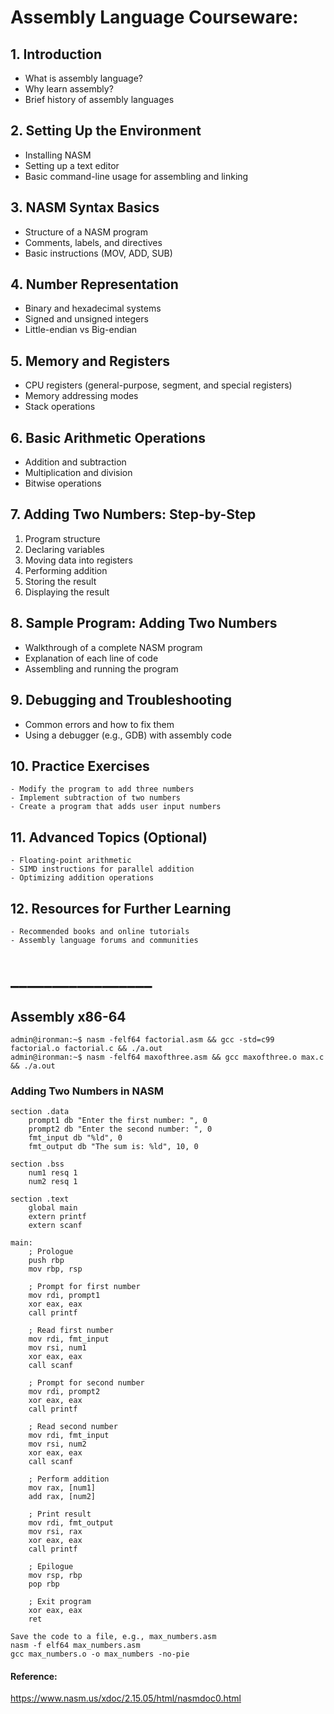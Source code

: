 # Assembly Language Courseware: 

## 1. Introduction
   - What is assembly language?
   - Why learn assembly?
   - Brief history of assembly languages

## 2. Setting Up the Environment
   - Installing NASM
   - Setting up a text editor
   - Basic command-line usage for assembling and linking

## 3. NASM Syntax Basics
   - Structure of a NASM program
   - Comments, labels, and directives
   - Basic instructions (MOV, ADD, SUB)

## 4. Number Representation
   - Binary and hexadecimal systems
   - Signed and unsigned integers
   - Little-endian vs Big-endian

## 5. Memory and Registers
   - CPU registers (general-purpose, segment, and special registers)
   - Memory addressing modes
   - Stack operations

## 6. Basic Arithmetic Operations
   - Addition and subtraction
   - Multiplication and division
   - Bitwise operations

## 7. Adding Two Numbers: Step-by-Step
   1. Program structure
   2. Declaring variables
   3. Moving data into registers
   4. Performing addition
   5. Storing the result
   6. Displaying the result

## 8. Sample Program: Adding Two Numbers
   - Walkthrough of a complete NASM program
   - Explanation of each line of code
   - Assembling and running the program

## 9. Debugging and Troubleshooting
   - Common errors and how to fix them
   - Using a debugger (e.g., GDB) with assembly code

## 10. Practice Exercises
    - Modify the program to add three numbers
    - Implement subtraction of two numbers
    - Create a program that adds user input numbers

## 11. Advanced Topics (Optional)
    - Floating-point arithmetic
    - SIMD instructions for parallel addition
    - Optimizing addition operations

## 12. Resources for Further Learning
    - Recommended books and online tutorials
    - Assembly language forums and communities

# _________________    
## Assembly x86-64

```
admin@ironman:~$ nasm -felf64 factorial.asm && gcc -std=c99 factorial.o factorial.c && ./a.out
admin@ironman:~$ nasm -felf64 maxofthree.asm && gcc maxofthree.o max.c && ./a.out
```

### Adding Two Numbers in NASM
```
section .data
    prompt1 db "Enter the first number: ", 0
    prompt2 db "Enter the second number: ", 0
    fmt_input db "%ld", 0
    fmt_output db "The sum is: %ld", 10, 0

section .bss
    num1 resq 1
    num2 resq 1

section .text
    global main
    extern printf
    extern scanf

main:
    ; Prologue
    push rbp
    mov rbp, rsp

    ; Prompt for first number
    mov rdi, prompt1
    xor eax, eax
    call printf

    ; Read first number
    mov rdi, fmt_input
    mov rsi, num1
    xor eax, eax
    call scanf

    ; Prompt for second number
    mov rdi, prompt2
    xor eax, eax
    call printf

    ; Read second number
    mov rdi, fmt_input
    mov rsi, num2
    xor eax, eax
    call scanf

    ; Perform addition
    mov rax, [num1]
    add rax, [num2]

    ; Print result
    mov rdi, fmt_output
    mov rsi, rax
    xor eax, eax
    call printf

    ; Epilogue
    mov rsp, rbp
    pop rbp

    ; Exit program
    xor eax, eax
    ret   

```

```
Save the code to a file, e.g., max_numbers.asm
nasm -f elf64 max_numbers.asm
gcc max_numbers.o -o max_numbers -no-pie
```

#### Reference:
https://www.nasm.us/xdoc/2.15.05/html/nasmdoc0.html
